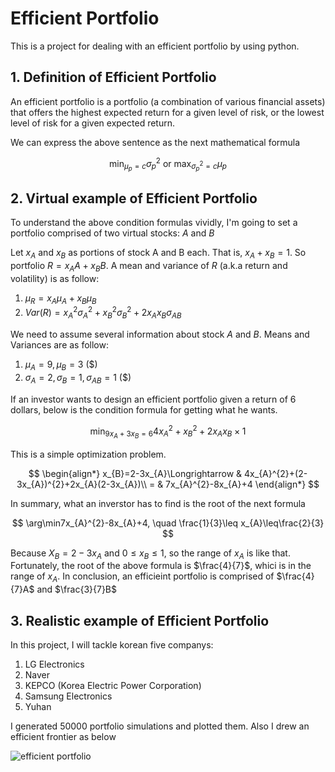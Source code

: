 # Efficient Portfolio

This is a project for dealing with an efficient portfolio by using python.

## 1. Definition of Efficient Portfolio

An efficient portfolio is a portfolio (a combination of various financial assets) that offers the highest expected return for a given level of risk, or the lowest level of risk for a given expected return.

We can express the above sentence as the next mathematical formula

$$
\min_{\mu_{p}=c}\sigma_{p}^{2}\text{ or }\max_{\sigma_{p}^{2}=c}\mu_{p}
$$

## 2. Virtual example of Efficient Portfolio
To understand the above condition formulas vividly, I'm going to set a portfolio comprised of two virtual stocks: $A$ and $B$ 

Let $x_{A}$ and $x_{B}$ as portions of stock A and B each. That is, $x_{A} + x_{B} = 1$. So portfolio $R = x_{A}A + x_{B}B$. 
A mean and variance of $R$ (a.k.a return and volatility) is as follow:
1. $\mu_{R}=x_{A}\mu_{A}+x_{B}\mu_{B}$
2. $Var(R)=x_{A}^{2}\sigma_{A}^{2}+x_{B}^{2}\sigma_{B}^{2}+2x_{A}x_{B}\sigma_{AB}$

We need to assume several information about stock $A$ and $B$. Means and Variances are as follow:

1. $\mu_{A}=9,\mu_{B}=3$ ($)
2. $\sigma_{A}=2,\sigma_{B}=1,\sigma_{AB}=1$ ($)

If an investor wants to design an efficient portfolio given a return of 6 dollars, below is the condition formula for getting what he wants. 

$$
\min_{9x_{A}+3x_{B}=6}4x_{A}^{2}+x_{B}^{2}+2x_{A}x_{B}\times1
$$

This is a simple optimization problem. 

$$
\begin{align*}
x_{B}=2-3x_{A}\Longrightarrow & 4x_{A}^{2}+(2-3x_{A})^{2}+2x_{A}(2-3x_{A})\\
= & 7x_{A}^{2}-8x_{A}+4
\end{align*}
$$

In summary, what an inverstor has to find is the root of the next formula

$$
\arg\min7x_{A}^{2}-8x_{A}+4, \quad \frac{1}{3}\leq x_{A}\leq\frac{2}{3}
$$

Because $X_{B} = 2 - 3x_{A}$ and $0\leq x_{B} \leq 1$, so the range of $x_{A}$ is like that. Fortunately, the root of the above formula is $\frac{4}{7}$, whici is in the range of $x_{A}$. In conclusion, an efficieint portfolio is comprised of $\frac{4}{7}A$ and $\frac{3}{7}B$

## 3. Realistic example of Efficient Portfolio

In this project, I will tackle korean five companys: 
1. LG Electronics
2. Naver
3. KEPCO (Korea Electric Power Corporation)
4. Samsung Electronics 
5. Yuhan

I generated 50000 portfolio simulations and plotted them. Also I drew an efficient frontier as below 

![efficient portfolio](https://user-images.githubusercontent.com/90128043/222964721-2f9383e1-a31f-4235-82ef-f788019efe64.jpg)
